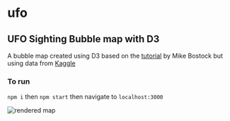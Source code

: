 # ufo

## UFO Sighting Bubble map with D3

A bubble map created using D3 based on the [tutorial](https://bost.ocks.org/mike/bubble-map/) by Mike Bostock but using data from [Kaggle](https://www.kaggle.com/NUFORC/ufo-sightings)

### To run ###
```npm i```
then 
``` npm start ```
then navigate to 
```localhost:3000```

![rendered map](https://raw.githubusercontent.com/dogle-scottlogic/ufo/master/map.png)
